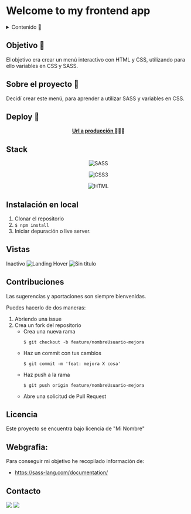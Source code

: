 # Welcome to my frontend app  

<details>
  <summary>Contenido 📝</summary>
  <ol>
    <li><a href="#objetivo-🎯">Objetivo</a></li>
    <li><a href="#sobre-el-proyecto-🔎">Sobre el proyecto</a></li>
    <li><a href="#deploy-🚀">Deploy</a></li>
    <li><a href="#stack">Stack</a></li>
    <li><a href="#instalación-en-local">Instalación</a></li>
    <li><a href="#vistas">Vistas</a></li>
    <li><a href="#contribuciones">Contribuciones</a></li>
    <li><a href="#licencia">Licencia</a></li>
    <li><a href="#webgrafia">Webgrafia</a></li>
    <li><a href="#contacto">Contacto</a></li>
  </ol>
</details>

## Objetivo 🎯
El objetivo era crear un menú interactivo con HTML y CSS, utilizando para ello variables en CSS y SASS.

## Sobre el proyecto 🔎
Decidí crear este menú, para aprender a utilizar SASS y variables en CSS.
  
## Deploy 🚀
<div align="center">
    <a href="davidtl95.github.io/Menu_Anim/"><strong>Url a producción </strong></a>🚀🚀🚀
</div>

## Stack
<div align="center">
  
  ![SASS](https://github.com/DavidTL95/Menu_Anim/assets/134488502/9c78e646-cfe7-4069-8297-1c5928ca6350)
  
  ![CSS3](https://github.com/DavidTL95/Menu_Anim/assets/134488502/bc1b9cc3-bf9d-4950-91f9-885c3196fdbb)
  
  ![HTML](https://github.com/DavidTL95/Menu_Anim/assets/134488502/8f224032-ba6a-4f2f-8766-5141cfc7b60f)
  
 </div>

## Instalación en local
1. Clonar el repositorio
2. ` $ npm install `
3. Iniciar depuración o live server.

## Vistas
Inactivo
![Landing](https://github.com/DavidTL95/Menu_Anim/assets/134488502/12922d8f-5764-45ac-a2f3-abec0661d263)
Hover
![Sin título](https://github.com/DavidTL95/Menu_Anim/assets/134488502/d0ff021b-f8de-49bd-9820-6a84da18bef1)

## Contribuciones
Las sugerencias y aportaciones son siempre bienvenidas.  

Puedes hacerlo de dos maneras:

1. Abriendo una issue
2. Crea un fork del repositorio
    - Crea una nueva rama  
        ```
        $ git checkout -b feature/nombreUsuario-mejora
        ```
    - Haz un commit con tus cambios 
        ```
        $ git commit -m 'feat: mejora X cosa'
        ```
    - Haz push a la rama 
        ```
        $ git push origin feature/nombreUsuario-mejora
        ```
    - Abre una solicitud de Pull Request

## Licencia
Este proyecto se encuentra bajo licencia de "Mi Nombre"

## Webgrafia:
Para conseguir mi objetivo he recopilado información de:
- https://sass-lang.com/documentation/

## Contacto

<a href = "mailto:david.torrado95@gmail.com"><img src="https://img.shields.io/badge/Gmail-C6362C?style=for-the-badge&logo=gmail&logoColor=white" target="_blank"></a>
<a href="https://www.linkedin.com/in/david-torrado-4b08121a6/?originalSubdomain=es" target="_blank"><img src="https://img.shields.io/badge/-LinkedIn-%230077B5?style=for-the-badge&logo=linkedin&logoColor=white" target="_blank"></a> 
</p>
